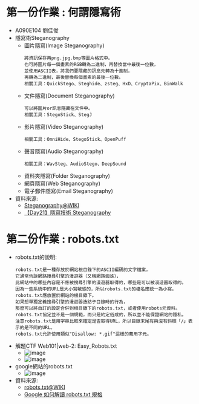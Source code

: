 # 第一份作業 : 何謂隱寫術
- A090E104 劉佳俊
- 隱寫術Steganography
  - 圖片隱寫(Image Steganography)
    ```
    將資訊保存再png.jpg.bmp等圖片格式中。
    也可將圖片每一個畫素的RGB轉為二進制，再替換當中最後一位數，
    並使用ASCII表，將我們要隱藏的訊息先轉為十進制，
    再轉為二進制，最後替換每個畫素的最後一位數。
    相關工具：QuickStego、Steghide、zsteg、HxD、CryptaPix、BinWalk
    ```
  - 文件隱寫(Document Steganography)
    ```
    可以將圖片or訊息隱藏在文件中。
    相關工具：StegoStick、StegJ
    ```
  - 影片隱寫(Video Steganography)
    ```
    相關工具：OmniHide、StegoStick、OpenPuff
    ```
  - 聲音隱寫(Audio Steganography)
    ```
    相關工具：WavSteg、AudioStego、DeepSound
    ```
  - 資料夾隱寫(Folder Steganography)
  - 網頁隱寫(Web Steganography)
  - 電子郵件隱寫(Email Steganography)
- 資料來源:
  - [Steganography@WIKI](https://en.wikipedia.org/wiki/Steganography)
  - [【Day21】隱寫技術 Steganography](https://ithelp.ithome.com.tw/articles/10278407)

# 第二份作業 : robots.txt
- robots.txt的說明:
  ```
  robots.txt是一種存放於網站根目錄下的ASCII編碼的文字檔案，
  它通常告訴網路搜尋引擎的漫遊器（又稱網路蜘蛛），
  此網站中的哪些內容是不應被搜尋引擎的漫遊器取得的，哪些是可以被漫遊器取得的。
  因為一些系統中的URL是大小寫敏感的，所以robots.txt的檔名應統一為小寫。
  robots.txt應放置於網站的根目錄下。
  如果想單獨定義搜尋引擎的漫遊器造訪子目錄時的行為，
  那麼可以將自訂的設定合併到根目錄下的robots.txt，或者使用robots元資料。
  robots.txt協定並不是一個規範，而只是約定俗成的，所以並不能保證網站的隱私。
  注意robots.txt是用字串比較來確定是否取得URL，所以目錄末尾有與沒有斜槓「/」表示的是不同的URL。
  robots.txt允許使用類似"Disallow: *.gif"這樣的萬用字元。
  ```
- 解題CTF Web101|web-2: Easy_Robots.txt
  - ![image](https://user-images.githubusercontent.com/114580308/192783868-734cec96-f643-4dc5-baf1-2a0f02cb9ac5.png)
  - ![image](https://user-images.githubusercontent.com/114580308/192776851-9b139b21-5b64-4879-9065-ec3a637374f6.png)
- google網站的robots.txt
  - ![image](https://user-images.githubusercontent.com/114580308/192783678-e49a5d5c-a6cf-4742-90ff-6ffd79c3e2ab.png)
- 資料來源:
  - [robots.txt@WIKI](https://zh.wikipedia.org/zh-tw/Robots.txt) 
  - [Google 如何解讀 robots.txt 規格](https://developers.google.com/search/docs/advanced/robots/robots_txt?hl=zh-tw)

